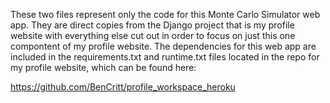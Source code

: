 These two files represent only the code for this Monte Carlo Simulator web app.
They are direct copies from the Django project that is my profile website with everything else cut out in order to focus on just this one compontent of my profile website. The dependencies for this web app are included in the requirements.txt and runtime.txt files located in the repo for my profile website, which can be found here:

https://github.com/BenCritt/profile_workspace_heroku

